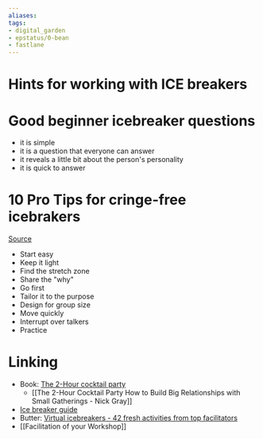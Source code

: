 ```yaml
---
aliases: 
tags: 
- digital_garden
- epstatus/0-bean
- fastlane
---
```

# Hints for working with ICE breakers

# Good beginner icebreaker questions
+ it is simple
+ it is a question that everyone can answer
+ it reveals a little bit about the person's personality
+ it is quick to answer
# 10 Pro Tips for cringe-free icebrakers
[Source](https://twitter.com/gwynwans/status/1627717951238307840)
+ Start easy
+ Keep it light
+ Find the stretch zone
+ Share the "why"
+ Go first
+ Tailor it to the purpose
+ Design for group size
+ Move quickly
+ Interrupt over talkers
+ Practice

# Linking
* Book: [The 2-Hour cocktail party](https://party.pro/book/)
	* [[The 2-Hour Cocktail Party How to Build Big Relationships with Small Gatherings - Nick Gray]]
* [Ice breaker guide](https://party.pro/icebreakers)
* Butter: [Virtual icebreakers - 42 fresh activities from top facilitators](https://www.butter.us/blog/virtual-icebreakers)
* [[Facilitation of your Workshop]]